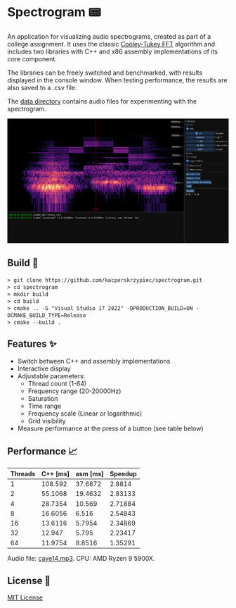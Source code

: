 # Spectrogram 📟

An application for visualizing audio spectrograms, created as part of a college assignment. It uses the classic [Cooley-Tukey FFT](https://en.wikipedia.org/wiki/Cooley%E2%80%93Tukey_FFT_algorithm) algorithm and includes two libraries with C++ and x86 assembly implementations of its core component.

The libraries can be freely switched and benchmarked, with results displayed in the console window. When testing performance, the results are also saved to a .csv file.

The [data directory](Spectrogram/data/audio) contains audio files for experimenting with the spectrogram. 

![Showcase](showcase.png "Showcase")

## Build 🔨
```
> git clone https://github.com/kacperskrzypiec/spectrogram.git
> cd spectrogram
> mkdir build
> cd build
> cmake .. -G "Visual Studio 17 2022" -DPRODUCTION_BUILD=ON -DCMAKE_BUILD_TYPE=Release
> cmake --build .
```

## Features ✨
- Switch between C++ and assembly implementations
- Interactive display
- Adjustable parameters:
    - Thread count (1-64)
    - Frequency range (20-20000Hz)
    - Saturation
    - Time range
    - Frequency scale (Linear or logarithmic)
    - Grid visibility
- Measure performance at the press of a button (see table below)

## Performance 📈

| Threads | C++ [ms] | asm [ms] | Speedup |
|---------|----------|----------|---------|
| 1       | 108.592  | 37.6872  | 2.8814  |
| 2       | 55.1068  | 19.4632  | 2.83133 |
| 4       | 28.7354  | 10.569   | 2.71884 |
| 8       | 16.6056  | 6.516    | 2.54843 |
| 16      | 13.6116  | 5.7954   | 2.34869 |
| 32      | 12.947   | 5.795    | 2.23417 |
| 64      | 11.9754  | 8.8516   | 1.35291 |

Audio file: [cave14.mp3](Spectrogram/data/audio/cave14.mp3). CPU: AMD Ryzen 9 5900X. 

## License 🧾
[MIT License](LICENSE)
